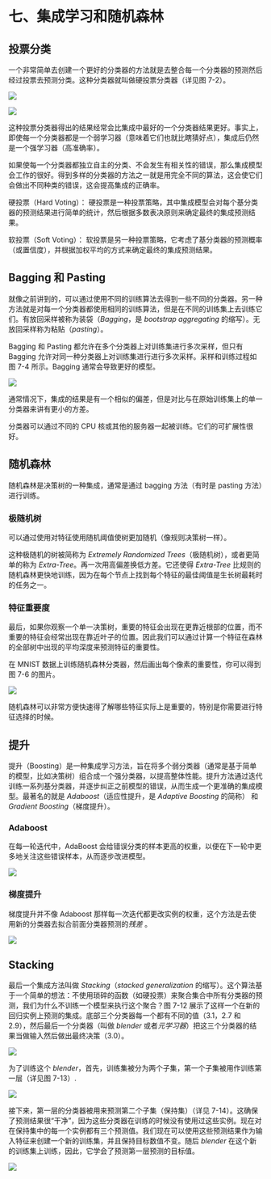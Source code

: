 # 七、集成学习和随机森林

## 投票分类

一个非常简单去创建一个更好的分类器的方法就是去整合每一个分类器的预测然后经过投票去预测分类。这种分类器就叫做硬投票分类器（详见图 7-2）。

![](img/7-1.png)

![](img/7-2.png)

这种投票分类器得出的结果经常会比集成中最好的一个分类器结果更好。事实上，即使每一个分类器都是一个弱学习器（意味着它们也就比瞎猜好点），集成后仍然是一个强学习器（高准确率）。

如果使每一个分类器都独立自主的分类、不会发生有相关性的错误，那么集成模型会工作的很好。得到多样的分类器的方法之一就是用完全不同的算法，这会使它们会做出不同种类的错误，这会提高集成的正确率。

硬投票（Hard Voting）：
硬投票是一种投票策略，其中集成模型会对每个基分类器的预测结果进行简单的统计，然后根据多数表决原则来确定最终的集成预测结果。

软投票（Soft Voting）：
软投票是另一种投票策略，它考虑了基分类器的预测概率（或置信度），并根据加权平均的方式来确定最终的集成预测结果。

## Bagging 和 Pasting 

就像之前讲到的，可以通过使用不同的训练算法去得到一些不同的分类器。另一种方法就是对每一个分类器都使用相同的训练算法，但是在不同的训练集上去训练它们。有放回采样被称为装袋（*Bagging*，是 *bootstrap aggregating* 的缩写）。无放回采样称为粘贴（*pasting*）。

Bagging 和 Pasting 都允许在多个分类器上对训练集进行多次采样，但只有 Bagging 允许对同一种分类器上对训练集进行进行多次采样。采样和训练过程如图 7-4 所示。Bagging 通常会导致更好的模型。

![](img/7-4.png)

通常情况下，集成的结果是有一个相似的偏差，但是对比与在原始训练集上的单一分类器来讲有更小的方差。

分类器可以通过不同的 CPU 核或其他的服务器一起被训练。它们的可扩展性很好。

## 随机森林

随机森林是决策树的一种集成，通常是通过 bagging 方法（有时是 pasting 方法）进行训练。

### 极随机树

可以通过使用对特征使用随机阈值使树更加随机（像规则决策树一样）。

这种极随机的树被简称为 *Extremely Randomized Trees*（极随机树），或者更简单的称为 *Extra-Tree*。再一次用高偏差换低方差。它还使得 *Extra-Tree* 比规则的随机森林更快地训练，因为在每个节点上找到每个特征的最佳阈值是生长树最耗时的任务之一。

### 特征重要度

最后，如果你观察一个单一决策树，重要的特征会出现在更靠近根部的位置，而不重要的特征会经常出现在靠近叶子的位置。因此我们可以通过计算一个特征在森林的全部树中出现的平均深度来预测特征的重要性。

在 MNIST 数据上训练随机森林分类器，然后画出每个像素的重要性，你可以得到图 7-6 的图片。

![](img/7-6.png)

随机森林可以非常方便快速得了解哪些特征实际上是重要的，特别是你需要进行特征选择的时候。

## 提升

提升（Boosting）是一种集成学习方法，旨在将多个弱分类器（通常是基于简单的模型，比如决策树）组合成一个强分类器，以提高整体性能。提升方法通过迭代训练一系列基分类器，并逐步纠正之前模型的错误，从而生成一个更准确的集成模型。最著名的就是 *Adaboost*（适应性提升，是 *Adaptive Boosting* 的简称） 和 *Gradient Boosting*（梯度提升）。

### Adaboost

在每一轮迭代中，AdaBoost 会给错误分类的样本更高的权重，以便在下一轮中更多地关注这些错误样本，从而逐步改进模型。

![](img/7-7.png)

### 梯度提升

梯度提升并不像 Adaboost 那样每一次迭代都更改实例的权重，这个方法是去使用新的分类器去拟合前面分类器预测的*残差* 。

![](img/7-9.png)

## Stacking

最后一个集成方法叫做 *Stacking*（*stacked generalization* 的缩写）。这个算法基于一个简单的想法：不使用琐碎的函数（如硬投票）来聚合集合中所有分类器的预测，我们为什么不训练一个模型来执行这个聚合？图 7-12 展示了这样一个在新的回归实例上预测的集成。底部三个分类器每一个都有不同的值（3.1，2.7 和 2.9），然后最后一个分类器（叫做 *blender* 或者*元学习器*）把这三个分类器的结果当做输入然后做出最终决策（3.0）。

![](img/7-12.png)

为了训练这个 *blender*，首先，训练集被分为两个子集，第一个子集被用作训练第一层（详见图 7-13）.

![](img/7-13.png) 

接下来，第一层的分类器被用来预测第二个子集（保持集）（详见 7-14）。这确保了预测结果很“干净”，因为这些分类器在训练的时候没有使用过这些实例。现在对在保持集中的每一个实例都有三个预测值。我们现在可以使用这些预测结果作为输入特征来创建一个新的训练集，并且保持目标数值不变。随后 *blender* 在这个新的训练集上训练，因此，它学会了预测第一层预测的目标值。

![](img/7-14.png)